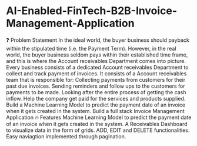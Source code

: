 # AI-Enabled-FinTech-B2B-Invoice-Management-Application
❓ Problem Statement
In the ideal world, the buyer business should payback within the stipulated time (i.e. the Payment Term). However, in the real world, the buyer business seldom pays within their established time frame, and this is where the Account receivables Department comes into picture.
Every business consists of a dedicated Account receivables Department to collect and track payment of invoices.
It consists of a Account receivables team that is responsible for:
Collecting payments from customers for their past due invoices.
Sending reminders and follow ups to the customers for payments to be made.
Looking after the entire process of getting the cash inflow.
Help the company get paid for the services and products supplied.
Build a Machine Learning Model to predict the payment date of an invoice when it gets created in the system.
Build a full stack Invoice Management Application
🔥 Features
Machine Learning Model to predict the payment date of an invoice when it gets created in the system.
A Receivables Dashboard to visualize data in the form of grids.
ADD, EDIT and DELETE functionalities.
Easy naviagtion implemented through pagination.
